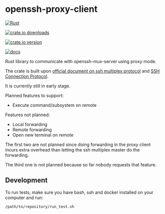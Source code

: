 # openssh-proxy-client

[![Rust](https://github.com/openssh-rust/openssh-proxy-client/actions/workflows/rust.yml/badge.svg)](https://github.com/openssh-rust/openssh-proxy-client/actions/workflows/rust.yml)

[![crate.io downloads](https://img.shields.io/crates/d/openssh-proxy-client)](https://crates.io/crates/openssh-proxy-client)

[![crate.io version](https://img.shields.io/crates/v/openssh-proxy-client)](https://crates.io/crates/openssh-proxy-client)

[![docs](https://docs.rs/openssh-proxy-client/badge.svg)](https://docs.rs/openssh-proxy-client)

Rust library to communicate with openssh-mux-server using proxy mode.

The crate is built upon [official document on ssh multiplex protocol][protocol doc]
and [SSH Connection Protocol].

It is currently still in early stage.

Planned features to support:
 - Execute command/subsystem on remote

Features not planned:
 - Local forwarding
 - Remote forwarding
 - Open new terminal on remote

The first two are not planned since doing forwarding in the proxy client incurs
extra overhead than letting the ssh multiplex master do the forwarding.

The third one is not planned because so far nobody requests that feature.

## Development

To run tests, make sure you have bash, ssh and docker installed on your computer and run:

```
/path/to/repository/run_test.sh
```

[ssh_format]: https://github.com/openssh-rust/ssh_format
[protocol doc]: https://github.com/openssh/openssh-portable/blob/master/PROTOCOL.mux
[SSH Connection Protocol]: https://www.rfc-editor.org/rfc/rfc4254

